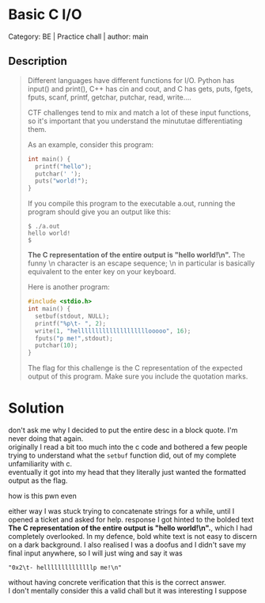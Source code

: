 # Basic C I/O

Category: BE | Practice chall | author: main

## Description
> Different languages have different functions for I/O. Python has input() and print(), C++ has cin and cout, and C has gets, puts, fgets, fputs, scanf, printf, getchar, putchar, read, write....
> 
> CTF challenges tend to mix and match a lot of these input functions, so it's important that you understand the minututae differentiating them.
> 
> As an example, consider this program:
> ```c 
> int main() {
>   printf("hello");
>   putchar(' ');
>   puts("world!");
> }
> ```
> 
> If you compile this program to the executable a.out, running the program should give you an output like this:
> ``` 
> $ ./a.out
> hello world!
> $
> ```
> **The C representation of the entire output is "hello world!\n".** The funny \n character is an escape sequence; \n in particular is basically equivalent to the enter key on your keyboard.
> 
> Here is another program:
> ```c
> #include <stdio.h>
> int main() {
>   setbuf(stdout, NULL);
>   printf("%p\t- ", 2);
>   write(1, "hellllllllllllllllllllooooo", 16);
>   fputs("p me!",stdout);
>   putchar(10);
>}
>```
> The flag for this challenge is the C representation of the expected output of this program. Make sure you include the quotation marks.

# Solution
don't ask me why I decided to put the entire desc in a block quote. I'm never doing that again. <br>
originally I read a bit too much into the c code and bothered a few people trying to understand what the `setbuf` function did, out of my complete unfamiliarity with c. <br>
eventually it got into my head that they literally just wanted the formatted output as the flag. 

how is this pwn even

either way I was stuck trying to concatenate strings for a while, until I opened a ticket and asked for help. response I got hinted to the bolded text **The C representation of the entire output is "hello world!\n".**, which I had completely overlooked. In my defence, bold white text is not easy to discern on a dark background. 
I also realised I was a doofus and I didn't save my final input anywhere, so I will just wing and say it was 

`"0x2\t- hellllllllllllllp me!\n"`

without having concrete verification that this is the correct answer. <br>
I don't mentally consider this a valid chall but it was interesting I suppose 
